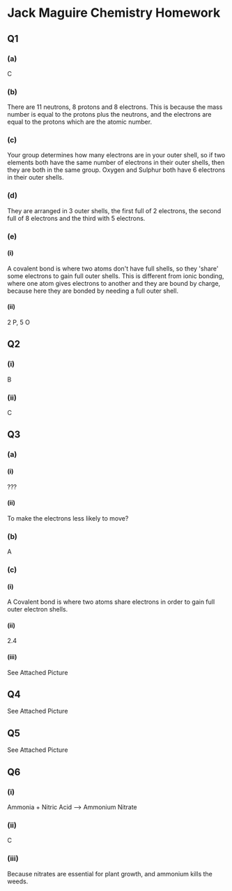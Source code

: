 # Jack Maguire Chemistry Homework
## Q1
### (a)
C

### (b)
There are 11 neutrons, 8 protons and 8 electrons. This is because the mass number is equal to the protons plus the neutrons, and the electrons are equal to the protons which are the atomic number.

### (c)
Your group determines how many electrons are in your outer shell, so if two elements both have the same number of electrons in their outer shells, then they are both in the same group. Oxygen and Sulphur both have 6 electrons in their outer shells.

### (d)
They are arranged in 3 outer shells, the first full of 2 electrons, the second full of 8 electrons and the third with 5 electrons.

### (e)
#### (i)
A covalent bond is where two atoms don't have full shells, so they 'share' some electrons to gain full outer shells. This is different from ionic bonding, where one atom gives electrons to another and they are bound by charge, because here they are bonded by needing a full outer shell.

#### (ii)
2 P, 5 O

## Q2
### (i)
B

### (ii)
C

## Q3
### (a)
#### (i)
???

#### (ii)
To make the electrons less likely to move?

### (b)
A

### (c)
#### (i)
A Covalent bond is where two atoms share electrons in order to gain full outer electron shells.

#### (ii)
2.4

#### (iii)
See Attached Picture

## Q4
See Attached Picture

## Q5
See Attached Picture

## Q6
### (i)
Ammonia + Nitric Acid --> Ammonium Nitrate

### (ii)
C

### (iii)
Because nitrates are essential for plant growth, and ammonium kills the weeds.
